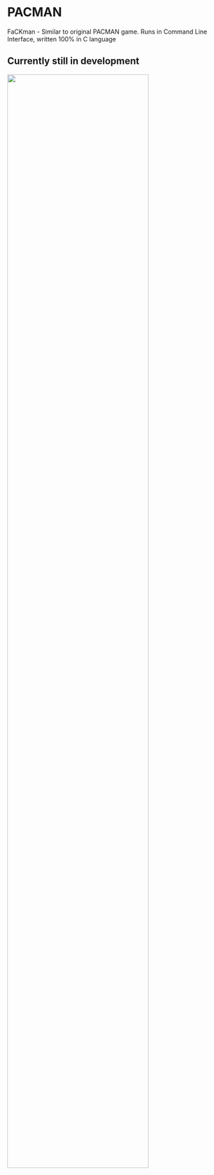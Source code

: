 # PACMAN
FaCKman - Similar to original PACMAN game. Runs in Command Line Interface, written 100% in C language
## Currently still in development

<img src="https://imgur.com/Z1AxudT.png" width=80% height=80%/>
